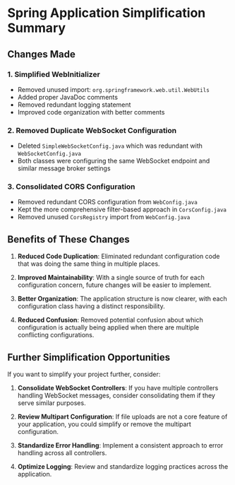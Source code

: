 # Spring Application Simplification Summary

## Changes Made

### 1. Simplified WebInitializer
- Removed unused import: `org.springframework.web.util.WebUtils`
- Added proper JavaDoc comments
- Removed redundant logging statement
- Improved code organization with better comments

### 2. Removed Duplicate WebSocket Configuration
- Deleted `SimpleWebSocketConfig.java` which was redundant with `WebSocketConfig.java`
- Both classes were configuring the same WebSocket endpoint and similar message broker settings

### 3. Consolidated CORS Configuration
- Removed redundant CORS configuration from `WebConfig.java`
- Kept the more comprehensive filter-based approach in `CorsConfig.java`
- Removed unused `CorsRegistry` import from `WebConfig.java`

## Benefits of These Changes

1. **Reduced Code Duplication**: Eliminated redundant configuration code that was doing the same thing in multiple places.

2. **Improved Maintainability**: With a single source of truth for each configuration concern, future changes will be easier to implement.

3. **Better Organization**: The application structure is now clearer, with each configuration class having a distinct responsibility.

4. **Reduced Confusion**: Removed potential confusion about which configuration is actually being applied when there are multiple conflicting configurations.

## Further Simplification Opportunities

If you want to simplify your project further, consider:

1. **Consolidate WebSocket Controllers**: If you have multiple controllers handling WebSocket messages, consider consolidating them if they serve similar purposes.

2. **Review Multipart Configuration**: If file uploads are not a core feature of your application, you could simplify or remove the multipart configuration.

3. **Standardize Error Handling**: Implement a consistent approach to error handling across all controllers.

4. **Optimize Logging**: Review and standardize logging practices across the application.
